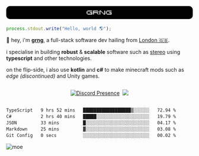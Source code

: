 
<img src="./img/banner.png" style="border-radius: 10px">

```js
process.stdout.write("Hello, world 🌎");
```

👋 hey, i'm [**grng**](https://grng.cc), a full-stack software dev hailing from [London 🇬🇧](https://www.google.com/maps/place/London/).

i specialise in building **robust** & **scalable** software such as [stereo](https://stero.cat) using **typescript** and other technologies.

on the flip-side, i also use **kotlin** and **c#** to make minecraft mods such as *edge (discontinued)* and Unity games.

<div style="display: flex; align-items: center; justify-self: center; gap: 0.5rem;">

[![Discord Presence](https://lanyard.cnrad.dev/api/829372486780715018?hideStatus=true&hideTag=true&borderRadius=0.75rem&showDisplayName=true)](https://discord.com/users/829372486780715018)

<!-- https://builder.syvixor.com/ -->
![](https://skills.syvixor.com/api/icons?i=windows,firefox,powershell,git,visualstudiocode,rider,intellijidea,adobepremierepro,adobeaftereffects,unity,figma,qwik,svelte,nextjs,typescript,supabase,pocketbase,drizzle,kotlin,csharp,golang,haxe,bun&perline=7&radius=60)
</div>

<!--START_SECTION:waka-->

```txt
TypeScript   9 hrs 52 mins   ██████████████████▒░░░░░░   72.94 %
C#           2 hrs 40 mins   █████░░░░░░░░░░░░░░░░░░░░   19.79 %
JSON         33 mins         █░░░░░░░░░░░░░░░░░░░░░░░░   04.17 %
Markdown     25 mins         ▓░░░░░░░░░░░░░░░░░░░░░░░░   03.08 %
Git Config   0 secs          ░░░░░░░░░░░░░░░░░░░░░░░░░   00.02 %
```

<!--END_SECTION:waka-->

![moe](https://count.wellard.org/@:grngxd-github?theme=original-new&padding=1&offset=0&align=center&scale=1&pixelated=1&darkmode=auto)